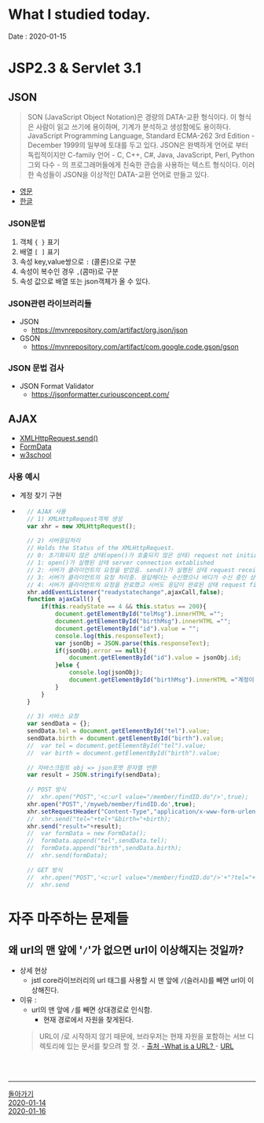 # What I studied today.
Date : 2020-01-15

# JSP2.3 & Servlet 3.1

## JSON
> SON (JavaScript Object Notation)은 경량의 DATA-교환 형식이다. 이 형식은 사람이 읽고 쓰기에 용이하며, 기계가 분석하고 생성함에도 용이하다. JavaScript Programming Language, Standard ECMA-262 3rd Edition - December 1999의 일부에 토대를 두고 있다. JSON은 완벽하게 언어로 부터 독립적이지만 C-family 언어 - C, C++, C#, Java, JavaScript, Perl, Python 그외 다수 - 의 프로그래머들에게 친숙한 관습을 사용하는 텍스트 형식이다. 이러한 속성들이 JSON을 이상적인 DATA-교환 언어로 만들고 있다.
- [영문](https://www.json.org/json-en.html)
- [한글](https://www.json.org/json-ko.html)
### JSON문법
1. 객체 `{ }` 표기
2. 배열 `[ ]` 표기
3. 속성 key,value쌍으로 `:` (콜론)으로 구분
4. 속성이 복수인 경우 `,`(콤마)로 구분
5. 속성 값으로 배열 또는 json객체가 올 수 있다.
### JSON관련 라이브러리들
- JSON
    - https://mvnrepository.com/artifact/org.json/json
- GSON
    - https://mvnrepository.com/artifact/com.google.code.gson/gson
### JSON 문법 검사
- JSON Format Validator 
    - https://jsonformatter.curiousconcept.com/
## AJAX
- [XMLHttpRequest.send()](https://developer.mozilla.org/en-US/docs/Web/API/XMLHttpRequest/send)
- [FormData](https://developer.mozilla.org/ko/docs/Web/API/FormData)
- [w3school](https://www.w3schools.com/js/js_ajax_intro.asp)
### 사용 예시
- 계정 찾기 구현
- ```JAVASCRIPT
    // AJAX 사용
    // 1) XMLHttpRequest객체 생성
    var xhr = new XMLHttpRequest();
    
    // 2) 서버응답처리
    // Holds the Status of the XMLHttpRequest.
    // 0: 초기화되지 않은 상태(open()가 호출되지 않은 상태) request not initialized
    // 1: open()가 실행된 상태 server connection extablished
    // 2: 서버가 클라이언트의 요청을 받았음. send()가 실행된 상태 request received
    // 3: 서버가 클라이언트의 요청 처리중. 응답헤더는 수신했으나 바디가 수신 중인 상태 processing request
    // 4: 서버가 클라이언트의 요청을 완료했고 서버도 응답이 완료된 상태 request finished and response
    xhr.addEventListener("readystatechange",ajaxCall,false);
    function ajaxCall() {
        if(this.readyState == 4 && this.status == 200){
            document.getElementById("telMsg").innerHTML ="";
            document.getElementById("birthMsg").innerHTML ="";						
            document.getElementById("id").value = "";
            console.log(this.responseText);
            var jsonObj = JSON.parse(this.responseText);
            if(jsonObj.error == null){
                document.getElementById("id").value = jsonObj.id;	
            }else {						
                console.log(jsonObj);
                document.getElementById("birthMsg").innerHTML ="계정이 엄서영"; 
            }
        }
    }
    
    // 3) 서비스 요청
    var sendData = {};
    sendData.tel = document.getElementById("tel").value;
    sendData.birth = document.getElementById("birth").value;
    //	var tel = document.getElementById("tel").value;
    //	var birth = document.getElementById("birth").value;
    
    // 자바스크립트 obj => json포맷 문자열 반환
    var result = JSON.stringify(sendData);
    
    // POST 방식
    //	xhr.open("POST",'<c:url value="/member/findID.do"/>',true);	
    xhr.open("POST",'/myweb/member/findID.do',true);	
    xhr.setRequestHeader("Content-Type","application/x-www-form-urlencoded")
    //	xhr.send("tel="+tel+"&birth="+birth);
    xhr.send("result="+result);
    //	var formData = new FormData();
    //	formData.append("tel",sendData.tel);
    //	formData.append("birth",sendData.birth);
    //	xhr.send(formData);
    
    // GET 방식
    //	xhr.open("POST",'<c:url value="/member/findID.do"/>'+"?tel="+tel+"&birth="+birth,true);
    //	xhr.send
    ```


# 자주 마주하는 문제들
## 왜 url의 맨 앞에 '`/`'가 없으면 url이 이상해지는 것일까?
- 상세 현상
    - jstl core라이브러리의 url 태그를 사용할 시 맨 앞에 `/`(슬러시)를 빼면 url이 이상해진다.
- 이유 :
    - url의 맨 앞에 `/`를 빼면 상대경로로 인식함.
        - 현재 경로에서 자원을 찾게된다.
    > URL이 /로 시작하지 않기 때문에, 브라우저는 현재 자원을 포함하는 서브 디렉토리에 있는 문서를 찾으려 할 것.
        - [출처 -What is a URL? ](https://developer.mozilla.org/ko/docs/Learn/Common_questions/What_is_a_URL)
        - [URL](https://developer.mozilla.org/ko/docs/Web/API/URL)


<br><br><hr>
[돌아가기](../README.md)  
[2020-01-14](whatIStudied_200115.md)  
[2020-01-16](whatIStudied_200117.md)  


